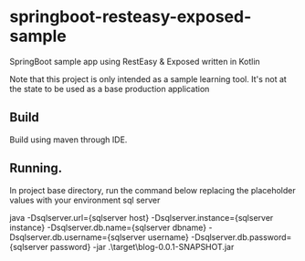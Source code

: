 # springboot-resteasy-exposed-sample
SpringBoot sample app using RestEasy &amp; Exposed written in Kotlin

Note that this project is only intended as a sample learning tool.  It's not at the state to be used as a base production application

## Build
Build using maven through IDE.

## Running.
In project base directory, run the command below replacing the placeholder values with your environment sql server

java -Dsqlserver.url={sqlserver host} -Dsqlserver.instance={sqlserver instance} -Dsqlserver.db.name={sqlserver dbname} -Dsqlserver.db.username={sqlserver username} -Dsqlserver.db.password={sqlserver password} -jar .\target\blog-0.0.1-SNAPSHOT.jar

